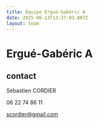```yaml
---
title: Équipe Ergué-Gabéric A
date: 2025-06-13T13:37:03.807Z
layout: team
---
```


# Ergué-Gabéric A



## contact 

Sébastien CORDIER

06 22 74 86 11

scordier@gmail.com

